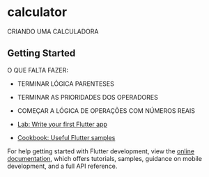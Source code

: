 # calculator

CRIANDO UMA CALCULADORA

## Getting Started

O QUE FALTA FAZER:

- TERMINAR LÓGICA PARENTESES
- TERMINAR AS PRIORIDADES DOS OPERADORES
- COMEÇAR A LÓGICA DE OPERAÇÕES COM NÚMEROS REAIS

- [Lab: Write your first Flutter app](https://docs.flutter.dev/get-started/codelab)
- [Cookbook: Useful Flutter samples](https://docs.flutter.dev/cookbook)

For help getting started with Flutter development, view the
[online documentation](https://docs.flutter.dev/), which offers tutorials,
samples, guidance on mobile development, and a full API reference.
